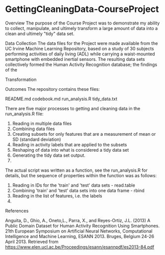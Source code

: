 # GettingCleaningData-CourseProject

Overview
The purpose of the Course Project was to demonstrate my ability to collect, manipulate, and ultimely transform a large amount of data into a clean and ultimely "tidy" data set.

Data Collection
The data files for the Project were made available from the UC Irvine Machine Learning Repository, based on a study of 30 subjects performing activities of daily living (ADL) while carrying a waist-mounted smartphone with embedded inertial sensors. The resulting data sets collectively formed the Human Activity Recognition database; the findings of the 


Transformation



Outcomes
The repository contains these files:

README.md
codebook.md
run_analysis.R
tidy_data.txt






There are five major processes to getting and cleaning data in the run_analysis.R file:

1. Reading in multiple data files
2. Combining data files
3. Creating subsets for only features that are a measurement of mean or SD (standard deviation)
4. Reading in activity labels that are applied to the subsets 
5. Reshaping of data into what is considered a tidy data set
6. Generating the tidy data set output.
7. 

The actual script was written as a function, see the run_analysis.R for details, but the sequence of properties within the function was as follows:


1. Reading in IDs for the 'train' and 'test' data sets - read.table
2. Combining 'train' and 'test' data sets into one data frame - rbind
3. Reading in the list of features, i.e. the labels
4. 



References

Anguita, D., Ghio, A., Oneto,L., Parra, X., and Reyes-Ortiz, J.L. (2013) A Public Domain Dataset for Human Activity Recognition Using Smartphones. 21th European Symposium on Artificial Neural Networks, Computational Intelligence and Machine Learning, ESANN 2013. Bruges, Belgium 24-26 April 2013. Retrieved from https://www.elen.ucl.ac.be/Proceedings/esann/esannpdf/es2013-84.pdf
